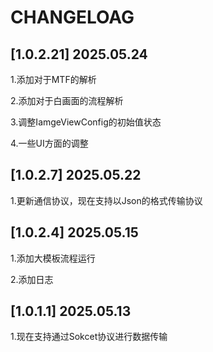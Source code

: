 # CHANGELOAG

## [1.0.2.21] 2025.05.24

1.添加对于MTF的解析

2.添加对于白画面的流程解析

3.调整IamgeViewConfig的初始值状态

4.一些UI方面的调整

## [1.0.2.7] 2025.05.22

1.更新通信协议，现在支持以Json的格式传输协议

## [1.0.2.4] 2025.05.15

1.添加大模板流程运行

2.添加日志

## [1.0.1.1] 2025.05.13

1.现在支持通过Sokcet协议进行数据传输